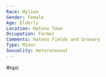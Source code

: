```yaml
---
Race: Hylian
Gender: Female
Age: Elderly
Location: Hateno Town
Occupation: Farmer
Comments: Hateno Fields and Granary
Type: Minor
Sexuality: Heterosexual
---
```

 #npc 


